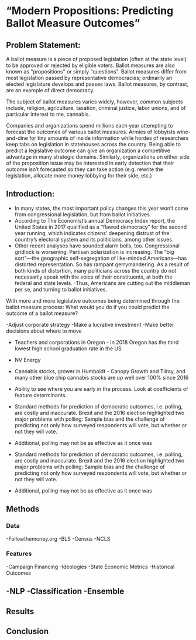 # “Modern Propositions: Predicting Ballot Measure Outcomes”  

## Problem Statement:
A ballot measure is a piece of proposed legislation (often at the state level) to be approved or rejected by eligible voters. Ballot measures are also known as "propositions" or simply "questions". Ballot measures differ from most legislation passed by representative democracies; ordinarily an elected legislature develops and passes laws. Ballot measures, by contrast, are an example of direct democracy.

The subject of ballot measures varies widely, however, common subjects include, religion, agriculture, taxation, criminal justice, labor unions, and of particular interest to me, cannabis.  




Companies and organizations spend millions each year attempting to forecast the outcomes of various ballot measures. Armies of lobbyists wine-and-dine for tiny amounts of inside information while hordes of researchers keep tabs on legislation in statehouses across the country. Being able to predict a legislative outcome can give an organization a competitive advantage in many strategic domains. Similarly, organizations on either side of the proposition issue may be interested in early detection that their outcome isn’t forecasted so they can take action (e.g. rewrite the legislation, allocate more money lobbying for their side, etc.)


## Introduction:

- In many states, the most important policy changes this year won’t come from congressional legislation, but from ballot initiatives.
- According to The Economist’s annual Democracy Index report, the United States in 2017 qualified as a “flawed democracy” for the second year running, which indicates citizens’ deepening distrust of the country’s electoral system and its politicians, among other issues. 
- Other recent analyses have sounded alarm bells, too. Congressional gridlock is worsening. Partisan polarization is increasing. The “big sort”—the geographic self-segregation of like-minded Americans—has distorted representation. So has rampant gerrymandering. As a result of both kinds of distortion, many politicians across the country do not necessarily speak with the voice of their constituents, at both the federal and state levels.
-Thus, Americans are cutting out the middleman per se, and turning to ballot initiatives.

With more and more legislative outcomes being determined through the ballot measure process: What would you do if you could predict the outcome of a ballot measure?

-Adjust corporate strategy
-Make a lucrative investment
-Make better decisions about where to move

- Teachers and corporations in Oregon - In 2018 Oregon has the third lowest high school graduation rate in the US

- NV Energy

- Cannabis stocks, grower in Humboldt - Canopy Growth and Tilray, and many other blue chip cannabis stocks are up well over 100% since 2016

- Ability to see where you are early in the process. Look at coefficients of feature determinants.

- Standard methods for prediction of democratic outcomes, i.e. polling, are costly and inaccurate. Brexit and the 2016 election highlighted two major problems with polling: Sample bias and the challenge of predicting not only how surveyed respondents will vote, but whether or not they will vote.
- Additional, polling may not be as effective as it once was

- Standard methods for prediction of democratic outcomes, i.e. polling, are costly and inaccurate. Brexit and the 2016 election highlighted two major problems with polling: Sample bias and the challenge of predicting not only how surveyed respondents will vote, but whether or not they will vote.
- Additional, polling may not be as effective as it once was


## Methods

### Data
-Followthemoney.org
-BLS
-Census
-NCLS

### Features
-Campaign Financing
-Ideologies
-State Economic Metrics
-Historical Outcomes


-NLP
-Classification
-Ensemble
-

## Results


## Conclusion
